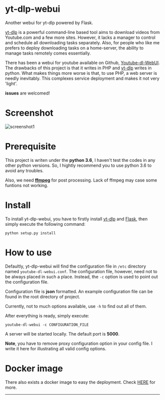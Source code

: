 # yt-dlp-webui

Another webui for yt-dlp powered by Flask.

[yt-dlp][1] is a powerful command-line based tool aims to download videos
from Youtube.com and a few more sites. However, it lacks a manager to control
and schedule all downloading tasks separately. Also, for people who like me
prefers to deploy downloading tasks on a home-server, the ability to manage
tasks remotely comes essentially.

There has been a webui for youtube available on Github, [Youtube-dl-WebUI][2].
The drawbacks of this project is that it writes in PHP and [yt-dlp][1]
writes in python. What makes things more worse is that, to use PHP, a web
server is needly inevitably. This complexes service deployment and makes it not
very 'light'.

**issues** are welcomed!

# Screenshot

![screenshot1](screen_shot/1.gif)

# Prerequisite

This project is writen under the **python 3.6**, I haven't test the codes in
any other python versions. So, I hightly recommend you to use python 3.6 to
avoid any troubles.

Also, we need **[ffmpeg](https://www.ffmpeg.org/download.html)** for post
processing. Lack of ffmpeg may case some funtions not working.

# Install

To install yt-dlp-webui, you have to firstly install [yt-dlp][1] and
[Flask][3], then simply execute the following command:

    python setup.py install

# How to use

Defaultly, yt-dlp-webui will find the configuration file in `/etc`
directory named `youtube-dl-webui.conf`. The configuration file, however,
need not to be always placed in such a place. Instead, the `-c` option is
used to point out the configuration file.

Configuration file is __json__ formatted. An example configuration file
can be found in the root directory of project.

Currently, not to much options available, use `-h` to find out all of them.

After everything is ready, simply execute:

    youtube-dl-webui -c CONFIGURATION_FILE

A server will be started locally. The default port is **5000**.

**Note**, you have to remove proxy configuration option in your config file. I
write it here for illustrating all valid config options.

# Docker image

There also exists a docker image to easy the deployment. Check [HERE][4] for
more.

---

[1]: https://github.com/yt-dlp/yt-dlp
[2]: https://github.com/avignat/Youtube-dl-WebUI
[3]: https://github.com/pallets/flask
[4]: https://hub.docker.com/r/d0u9/youtube-dl-webui/

